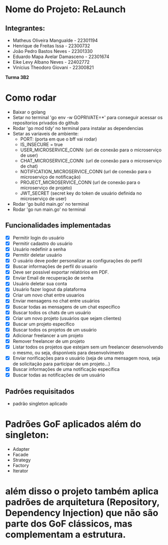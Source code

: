 # Nome do Projeto: ReLaunch

## Integrantes:
- Matheus Oliveira Mangualde - 22301194
- Henrique de Freitas Issa - 22300732
- João Pedro Bastos Neves - 22301330
- Eduardo Mapa Avelar Damasceno - 22301674
- Eike Levy Albano Neves - 22402772
- Vinícius Theodoro Giovani - 22300821

**Turma 3B2**

# Como rodar
- Baixar o golang
- Setar no terminal 'go env -w GOPRIVATE=*' para conseguir acessar os repositorios privados do github
- Rodar 'go mod tidy' no terminal para instalar as dependencias
- Setar as variaveis de ambiente:
  - PORT: (porta em que o bff vai rodar)
  - IS_INSECURE = true
  - USER_MICROSERVICE_CONN: (url de conexão para o microserviço de user)
  - CHAT_MICROSERVICE_CONN: (url de conexão para o microserviço de chat)
  - NOTIFICATION_MICROSERVICE_CONN (url de conexão para o microserviço de notificação)
  - PROJECT_MICROSERVICE_CONN (url de conexão para o microserviço de projeto)
  - JWT_SECRET (secret key do token de usuário definida no microserviço de user)
- Rodar 'go build main.go' no terminal
- Rodar 'go run main.go' no terminal

## Funcionalidades implementadas
- [x]  Permitir login do usuário
- [x]  Permitir cadastro do usuário
- [x]  Usuário redefinir  a senha
- [x]  Permitir deletar usuário
- [x]  O usuário deve poder personalizar as configurações do perfil
- [x]  Buscar informações de perfil do usuario
- [x]  Deve ser possível exportar relatórios em PDF.
- [x]  Enviar Email de recuperação de senha
- [x]  Usuário deletar sua conta
- [x]  Usuário fazer logout da plataforma
- [x]  Criar um novo chat entre usuarios
- [x]  Enviar mensagens no chat entre usuários
- [x]  Buscar todas as mensagens de um chat específico
- [x]  Buscar todos os chats de um usuário
- [x]  Criar um novo projeto (usuários que sejam clientes)
- [x]  Buscar um projeto específico
- [x]  Buscar todos os projetos de um usuário
- [x]  Adicionar freelancer a um projeto
- [x]  Remover freelancer de um projeto
- [x]  Listar todos os projetos que estejam sem um freelancer desenvolvendo o mesmo, ou seja, disponíveis para desenvolvimento
- [x]  Enviar norificações para o usuário (seja de uma mensagem nova, seja de solicitação para participar de um projeto...)
- [x]  Buscar informações de uma notificação específica
- [x]  Buscar todas as notificações de um usuário

## Padrões requisitados
- padrão singleton aplicado
# Padrões GoF aplicados além do singleton:
- Adapter
- Facade
- Strategy
- Factory
- Iterator
# além disso o projeto também aplica padrões de arquitetura (Repository, Dependency Injection) que não são parte dos GoF clássicos, mas complementam a estrutura.

